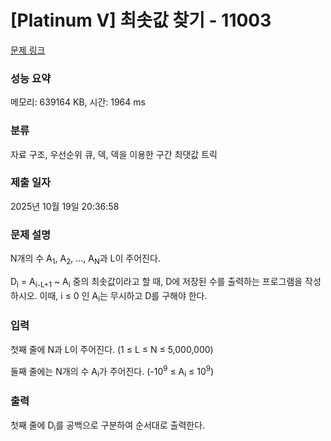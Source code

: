 # [Platinum V] 최솟값 찾기 - 11003 

[문제 링크](https://www.acmicpc.net/problem/11003) 

### 성능 요약

메모리: 639164 KB, 시간: 1964 ms

### 분류

자료 구조, 우선순위 큐, 덱, 덱을 이용한 구간 최댓값 트릭

### 제출 일자

2025년 10월 19일 20:36:58

### 문제 설명

<p style="user-select: auto !important;">N개의 수 A<sub style="user-select: auto !important;">1</sub>, A<sub style="user-select: auto !important;">2</sub>, ..., A<sub style="user-select: auto !important;">N</sub>과 L이 주어진다.</p>

<p style="user-select: auto !important;">D<sub style="user-select: auto !important;">i</sub> = A<sub style="user-select: auto !important;">i-L+1</sub> ~ A<sub style="user-select: auto !important;">i</sub> 중의 최솟값이라고 할 때, D에 저장된 수를 출력하는 프로그램을 작성하시오. 이때, i ≤ 0 인 A<sub style="user-select: auto !important;">i</sub>는 무시하고 D를 구해야 한다.</p>

### 입력 

 <p style="user-select: auto !important;">첫째 줄에 N과 L이 주어진다. (1 ≤ L ≤ N ≤ 5,000,000)</p>

<p style="user-select: auto !important;">둘째 줄에는 N개의 수 A<sub style="user-select: auto !important;">i</sub>가 주어진다. (-10<sup style="user-select: auto !important;">9</sup> ≤ A<sub style="user-select: auto !important;">i</sub> ≤ 10<sup style="user-select: auto !important;">9</sup>)</p>

### 출력 

 <p style="user-select: auto !important;">첫째 줄에 D<sub style="user-select: auto !important;">i</sub>를 공백으로 구분하여 순서대로 출력한다.</p>

